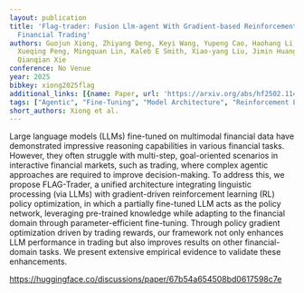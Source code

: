 ```yaml
---
layout: publication
title: 'Flag-trader: Fusion Llm-agent With Gradient-based Reinforcement Learning For
  Financial Trading'
authors: Guojun Xiong, Zhiyang Deng, Keyi Wang, Yupeng Cao, Haohang Li, Yangyang Yu,
  Xueqing Peng, Mingquan Lin, Kaleb E Smith, Xiao-yang Liu, Jimin Huang, Sophia Ananiadou,
  Qianqian Xie
conference: No Venue
year: 2025
bibkey: xiong2025flag
additional_links: [{name: Paper, url: 'https://arxiv.org/abs/hf2502.11433'}]
tags: ["Agentic", "Fine-Tuning", "Model Architecture", "Reinforcement Learning", "Tools"]
short_authors: Xiong et al.
---
```

Large language models (LLMs) fine-tuned on multimodal financial data have demonstrated impressive reasoning capabilities in various financial tasks. However, they often struggle with multi-step, goal-oriented scenarios in interactive financial markets, such as trading, where complex agentic approaches are required to improve decision-making. To address this, we propose FLAG-Trader, a unified architecture integrating linguistic processing (via LLMs) with gradient-driven reinforcement learning (RL) policy optimization, in which a partially fine-tuned LLM acts as the policy network, leveraging pre-trained knowledge while adapting to the financial domain through parameter-efficient fine-tuning. Through policy gradient optimization driven by trading rewards, our framework not only enhances LLM performance in trading but also improves results on other financial-domain tasks. We present extensive empirical evidence to validate these enhancements.

https://huggingface.co/discussions/paper/67b54a654508bd0617598c7e